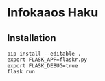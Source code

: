 # Infokaaos Haku

## Installation

```
pip install --editable .
export FLASK_APP=flaskr.py
export FLASK_DEBUG=true
flask run
```




